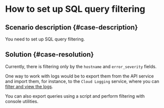 # How to set up SQL query filtering


## Scenario description {#case-description}

You need to set up SQL query filtering.

## Solution {#case-resolution}

Currently, there is filtering only by the `hostname` and `error_severity` fields.

One way to work with logs would be to export them from the API service and import them, for instance, to the `Cloud Logging` service, where you can [filter and view the logs](../../../logging/concepts/filter).

You can also export queries using a script and perform filtering with console utilities.

